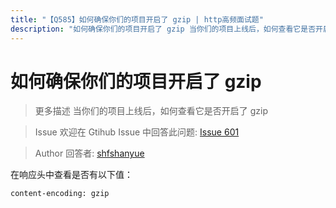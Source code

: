 ```yaml
---
title: "【Q585】如何确保你们的项目开启了 gzip | http高频面试题"
description: "如何确保你们的项目开启了 gzip 当你们的项目上线后，如何查看它是否开启了 gzip 在响应头中查看是否有以下值：content-encoding: gzip  字节跳动面试题、阿里腾讯面试题、美团小米面试题。"
---
```


# 如何确保你们的项目开启了 gzip

> 更多描述
> 当你们的项目上线后，如何查看它是否开启了 gzip

> Issue
> 欢迎在 Gtihub Issue 中回答此问题: [Issue 601](https://github.com/shfshanyue/Daily-Question/issues/601)

> Author
> 回答者: [shfshanyue](https://github.com/shfshanyue)

在响应头中查看是否有以下值：

```bash
content-encoding: gzip
```
